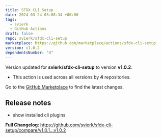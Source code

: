 ```yaml
---
title: SFDX CLI Setup
date: 2024-03-24 03:08:34 +00:00
tags:
  - svierk
  - GitHub Actions
draft: false
repo: svierk/sfdx-cli-setup
marketplace: https://github.com/marketplace/actions/sfdx-cli-setup
version: v1.0.2
dependentsNumber: "4"
---
```



Version updated for **svierk/sfdx-cli-setup** to version **v1.0.2**.
- This action is used across all versions by **4** repositories.

Go to the [GitHub Marketplace](https://github.com/marketplace/actions/sfdx-cli-setup) to find the latest changes.

## Release notes

- show installed cli plugins

**Full Changelog**: https://github.com/svierk/sfdx-cli-setup/compare/v1.0.1...v1.0.2
